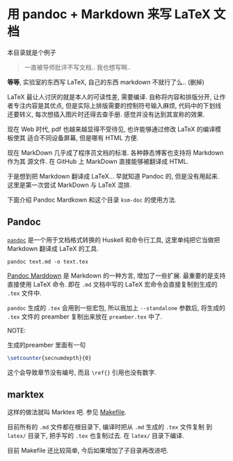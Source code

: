 # 用 pandoc + Markdown 来写 LaTeX 文档

本目录就是个例子

> 一直被导师批评不写文档.. 我也想写啊..

**等等**, 实验室的东西写 LaTeX, 自己的东西 markdown 不就行了么.. (删掉)

LaTeX 最让人讨厌的就是本人的可读性差, 需要编译. 自称将内容和排版分开,
让作者专注内容是其优点, 但是实际上排版需要的控制符号输入麻烦,
代码中的下划线还要转义, 每次想插入图片时还得去查手册. 感觉并没有达到其宣称的效果.

现在 Web 时代, pdf 也越来越显得不受待见, 也许能够通过修改 LaTeX 的编译模板使其
适合不同设备屏幕, 但是哪有 HTML 方便.

现在 MarkDown 几乎成了程序员文档的标准. 各种静态博客也支持将 Markdown 作为其
源文件. 在 GitHub 上 MarkDown 直接能够被翻译成 HTML.

于是想到把 Markdown 翻译成 LaTeX... 早就知道 Pandoc 的, 但是没有用起来.
这里是第一次尝试 MarkDown 与 LaTeX 混排.

下面介绍 Pandoc Mardkown 和这个目录 `ksm-doc` 的使用方法.

## Pandoc

[`pandoc`](https://pandoc.org/) 是一个用于文档格式转换的 Huskell 和命令行工具,
这里单纯把它当做把 Markdown 翻译成 LaTeX 的工具.

`pandoc text.md -o text.tex`

[Pandoc Marddown](https://pandoc.org/MANUAL.html#pandocs-markdown)
是 Markdown 的一种方言, 增加了一些扩展. 最重要的是支持直接使用 LaTeX 命令.
即在 `.md` 文档中写的 LaTeX 宏命令会直接复制到生成的 `.tex` 文件中.

`pandoc` 生成的 `.tex` 会用到一些宏包, 所以我加上 `--standalone` 参数后,
将生成的 `.tex` 文件的 preamber 复制出来放在 `preamber.tex` 中了.

NOTE:

生成的preamber 里面有一句

``` latex
\setcounter{secnumdepth}{0}
```

这个会导致章节没有编号, 而且 `\ref{}` 引用也没有数字.

## marktex

这样的做法就叫 Marktex 吧. 参见 [Makefile](./Makefile).

目前所有的 `.md` 文件都在根目录下, 编译时把从 `.md` 生成的 `.tex` 文件复制
到 `latex/` 目录下, 把手写的 `.tex` 也复制过去. 在 `latex/` 目录下编译.

目前 Makefile 还比较简单, 今后如果增加了子目录再改进吧.




